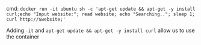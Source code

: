 cmd: `docker run -it ubuntu sh -c 'apt-get update && apt-get -y install curl;echo "Input website:"; read website; echo "Searching.."; sleep 1; curl http://$website;'`

Adding `-it` and `apt-get update && apt-get -y install curl` allow us to use the container